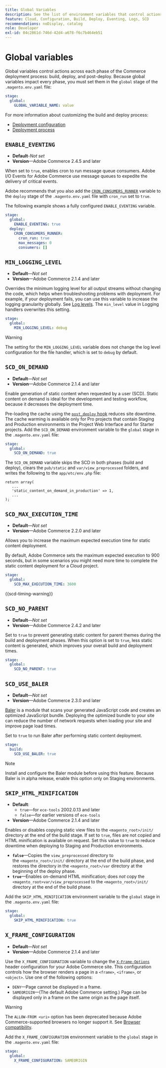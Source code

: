 ```yaml
---
title: Global Variables
description: See the list of environment variables that control actions in the Adobe Commerce on cloud infrastructure deployment process.
feature: Cloud, Configuration, Build, Deploy, Eventing, Logs, SCD
recommendations: noDisplay, catalog
role: Developer
exl-id: 04c2861d-746d-42d4-a678-f6c7b464eb51
---
```

# Global variables

Global variables control actions across each phase of the Commerce deployment process: build, deploy, and post-deploy. Because global variables impact every phase, you must set them in the `global` stage of the `.magento.env.yaml` file:

```yaml
stage:
  global:
    GLOBAL_VARIABLE_NAME: value
```

For more information about customizing the build and deploy process:

- [Deployment configuration](configure-env-yaml.md)
- [Deployment process](../deploy/process.md)

## `ENABLE_EVENTING`

-  **Default**-_Not set_
-  **Version**—Adobe Commerce 2.4.5 and later

When set to `true`, enables cron to run message queue consumers. Adobe I/O Events for Adobe Commerce use message queues to expedite the delivery of critical events.

Adobe recommends that you also add the [`CRON_CONSUMERS_RUNNER`](./variables-deploy.md#cron_consumers_runner) variable to the `deploy` stage of the `.magento.env.yaml` file with `cron_run` set to `true`.

The following example shows a fully configured `ENABLE_EVENTING` variable.

```yaml
stage:
  global:
    ENABLE_EVENTING: true
  deploy:
    CRON_CONSUMERS_RUNNER:
      cron_run: true
      max_messages: 0
      consumers: []
```

## `MIN_LOGGING_LEVEL`

-  **Default**—_Not set_
-  **Version**—Adobe Commerce 2.1.4 and later

Overrides the minimum logging level for all output streams without changing the code, which helps when troubleshooting problems with deployment. For example, if your deployment fails, you can use this variable to increase the logging granularity globally. See [Log levels](log-handlers.md#log-levels). The `min_level` value in Logging handlers overwrites this setting.

```yaml
stage:
  global:
    MIN_LOGGING_LEVEL: debug
```

>[!WARNING]
>
>The setting for the `MIN_LOGGING_LEVEL` variable does not change the log level configuration for the file handler, which is set to `debug` by default.

## `SCD_ON_DEMAND`

-  **Default**—_Not set_
-  **Version**—Adobe Commerce 2.1.4 and later

Enable generation of static content when requested by a user (SCD). Static content on demand is ideal for the development and testing workflow, because it decreases the deployment time.

Pre-loading the cache using the [`post_deploy` hook](../application/hooks-property.md) reduces site downtime. The cache warming is available only for Pro projects that contain Staging and Production environments in the Project Web Interface and for Starter projects. Add the `SCD_ON_DEMAND` environment variable to the `global` stage in the `.magento.env.yaml` file:

```yaml
stage:
  global:
    SCD_ON_DEMAND: true
```

The `SCD_ON_DEMAND` variable skips the SCD in both phases (build and deploy), clears the `pub/static` and `var/view_preprocessed` folders, and writes the following to the `app/etc/env.php` file:

```php?start_inline=1
return array(
   ...
   'static_content_on_demand_in_production' => 1,
   ...
);
```

## `SCD_MAX_EXECUTION_TIME`

-  **Default**—_Not set_
-  **Version**—Adobe Commerce 2.2.0 and later

Allows you to increase the maximum expected execution time for static content deployment.

By default, Adobe Commerce sets the maximum expected execution to 900 seconds, but in some scenarios you might need more time to complete the static content deployment for a Cloud project.

```yaml
stage:
  global:
    SCD_MAX_EXECUTION_TIME: 3600
```

{{scd-timing-warning}}

## `SCD_NO_PARENT`

-  **Default**—_Not set_
-  **Version**—Adobe Commerce 2.4.2 and later

Set to `true` to prevent generating static content for parent themes during the build and deployment phases. When this option is set to `true`, less static content is generated, which improves your overall build and deployment times.

```yaml
stage:
  global:
    SCD_NO_PARENT: true
```

## `SCD_USE_BALER`

-  **Default**—_Not set_
-  **Version**—Adobe Commerce 2.3.0 and later

[Baler](https://github.com/magento/baler) is a module that scans your generated JavaScript code and creates an optimized JavaScript bundle. Deploying the optimized bundle to your site can reduce the number of network requests when loading your site and improve page load times.

Set to `true` to run Baler after performing static content deployment.

```yaml
stage:
  build:
    SCD_USE_BALER: true
```

>[!NOTE]
>
>Install and configure the Baler module before using this feature. Because Baler is in alpha release, enable this option only on Staging environments.

## `SKIP_HTML_MINIFICATION`

-  **Default**:
   -  `true`—for `ece-tools` 2002.0.13 and later
   -  `false`—for earlier versions of `ece-tools`
-  **Version**—Adobe Commerce 2.1.4 and later

Enables or disables copying static view files to the `<magento_root>/init/` directory at the end of the build stage. If set to `true`, files are not copied and HTML minification is available on request. Set this value to `true` to reduce downtime when deploying to Staging and Production environments.

-  **`false`**—Copies the `view_preprocessed` directory to the `<magento_root>/init/` directory at the end of the build phase, and restores the directory in the `<magento_root>/var` directory at the beginning of the deploy phase.
-  **`true`**—Enables on-demand HTML minification; does _not_ copy the `<magento_root>var/view_preprocessed` to the `<magento_root>/init/` directory at the end of the build phase.

Add the `SKIP_HTML_MINIFICATION` environment variable to the `global` stage in the `.magento.env.yaml` file:

```yaml
stage:
  global:
    SKIP_HTML_MINIFICATION: true
```

## `X_FRAME_CONFIGURATION`

-  **Default**—_Not set_
-  **Version**—Adobe Commerce 2.1.4 and later

Use the `X_FRAME_CONFIGURATION` variable to change the [`X-Frame-Options`](https://experienceleague.adobe.com/docs/commerce-operations/configuration-guide/security/xframe-options.html) header configuration for your Adobe Commerce site. This configuration controls how the browser renders a page in a `<frame>`, `<iframe>`, or `<object>`. Use one of the following options:

-  `DENY`—Page cannot be displayed in a frame.
-  `SAMEORIGIN`—(The default Adobe Commerce setting.) Page can be displayed only in a frame on the same origin as the page itself.

>[!WARNING]
>
>The `ALLOW-FROM <uri>` option has been deprecated because Adobe Commerce-supported browsers no longer support it. See [Browser compatibility](https://developer.mozilla.org/en-US/docs/Web/HTTP/Headers/X-Frame-Options#Browser_compatibility).

Add the `X_FRAME_CONFIGURATION` environment variable to the `global` stage in the `.magento.env.yaml` file:

```yaml
stage:
  global:
    X_FRAME_CONFIGURATION: SAMEORIGIN
```

